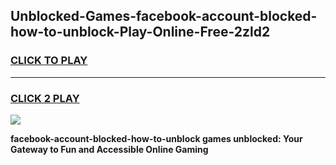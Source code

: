 
## Unblocked-Games-facebook-account-blocked-how-to-unblock-Play-Online-Free-2zld2
<h3>
<a href="https://premium76.site?title=facebook-account-blocked-how-to-unblock&ref=26A">CLICK TO PLAY</a></h3>
<hr>

<h3>
<a href="https://premium76.site?title=facebook-account-blocked-how-to-unblock&ref=26A">CLICK 2 PLAY</a>
  
</h3>

<a href="https://premium76.site?title=facebook-account-blocked-how-to-unblock&ref=26A"><img src="https://clearcache.store/games.png"></a>


**facebook-account-blocked-how-to-unblock games unblocked: Your Gateway to Fun and Accessible Online Gaming**
